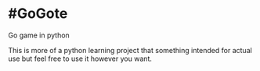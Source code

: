#GoGote
======

Go game in python

This is more of a python learning project that something intended
for actual use but feel free to use it however you want.
